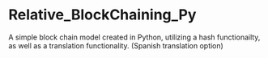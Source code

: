 # Relative_BlockChaining_Py
A simple block chain model created in Python, utilizing a hash functionailty, as well as a translation functionality. (Spanish translation option)
